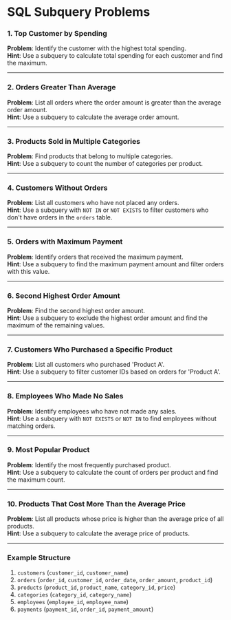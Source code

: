 ﻿# SQL Subquery Problems
### **1. Top Customer by Spending**

**Problem**: Identify the customer with the highest total spending.  
**Hint**: Use a subquery to calculate total spending for each customer and find the maximum.

----------

### **2. Orders Greater Than Average**

**Problem**: List all orders where the order amount is greater than the average order amount.  
**Hint**: Use a subquery to calculate the average order amount.

----------

### **3. Products Sold in Multiple Categories**

**Problem**: Find products that belong to multiple categories.  
**Hint**: Use a subquery to count the number of categories per product.

----------

### **4. Customers Without Orders**

**Problem**: List all customers who have not placed any orders.  
**Hint**: Use a subquery with `NOT IN` or `NOT EXISTS` to filter customers who don't have orders in the `orders` table.

----------

### **5. Orders with Maximum Payment**

**Problem**: Identify orders that received the maximum payment.  
**Hint**: Use a subquery to find the maximum payment amount and filter orders with this value.

----------

### **6. Second Highest Order Amount**

**Problem**: Find the second highest order amount.  
**Hint**: Use a subquery to exclude the highest order amount and find the maximum of the remaining values.

----------

### **7. Customers Who Purchased a Specific Product**

**Problem**: List all customers who purchased 'Product A'.  
**Hint**: Use a subquery to filter customer IDs based on orders for 'Product A'.

----------

### **8. Employees Who Made No Sales**

**Problem**: Identify employees who have not made any sales.  
**Hint**: Use a subquery with `NOT EXISTS` or `NOT IN` to find employees without matching orders.

----------

### **9. Most Popular Product**

**Problem**: Identify the most frequently purchased product.  
**Hint**: Use a subquery to calculate the count of orders per product and find the maximum count.

----------

### **10. Products That Cost More Than the Average Price**

**Problem**: List all products whose price is higher than the average price of all products.  
**Hint**: Use a subquery to calculate the average price of products.


---

### Example Structure
1. `customers` (`customer_id`, `customer_name`)
2. `orders` (`order_id`, `customer_id`, `order_date`, `order_amount`, `product_id`)
3. `products` (`product_id`, `product_name`, `category_id`, `price`)
4. `categories` (`category_id`, `category_name`)
5. `employees` (`employee_id`, `employee_name`)
6. `payments` (`payment_id`, `order_id`, `payment_amount`)
